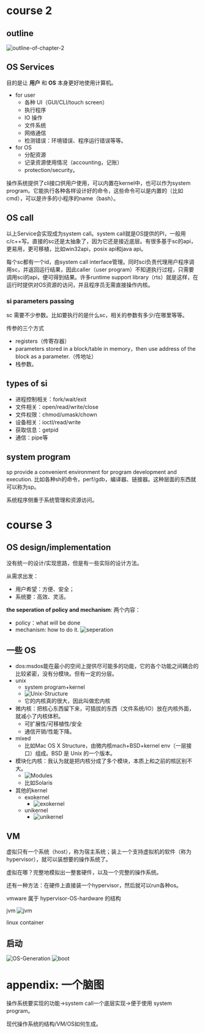 # course 2
## outline
![outline-of-chapter-2](imgs/chapter2/outline.png)
## OS Services
目的是让 **用户** 和 **OS** 本身更好地使用计算机。

- for user
  - 各种 UI（GUI/CLI/touch screen）
  - 执行程序
  - IO 操作
  - 文件系统
  - 网络通信
  - 检测错误：环境错误、程序运行错误等等。
- for OS
  - 分配资源
  - 记录资源使用情况（accounting，记账）
  - protection/security。

操作系统提供了cli接口供用户使用，可以内置在kernel中，也可以作为system program。它能执行各种各样设计好的命令，这些命令可以是内置的（比如cmd），可以是许多的小程序的name（bash）。

## OS call
以上Service会实现成为system call。system call就是OS提供的PI，一般用c/c++写。直接的sc还是太抽象了，因为它还是接近底层。有很多基于sc的api，更易用，更可移植，比如win32api，posix api和java api。

每个sc都有一个id，由system call interface管理。同时sci负责代理用户程序调用sc，并返回运行结果，因此caller（user program）不知道执行过程，只需要调用sci的api，便可得到结果。许多runtime support library（rts）就是这样，在运行时提供对OS资源的访问，并且程序员无需直接操作内核。

### si parameters passing
sc 需要不少参数。比如要执行的是什么sc，相关的参数有多少/在哪里等等。

传参的三个方式
- registers（传寄存器）
- parameters stored in a block/table in memory，then use address of the block as a parameter.（传地址）
- 栈参数。
## types of si
- 进程控制相关：fork/wait/exit
- 文件相关：open/read/write/close
- 文件权限：chmod/umask/chown
- 设备相关：ioctl/read/write
- 获取信息：getpid
- 通信：pipe等

## system program
sp provide a convenient environment for program development and execution.
比如各种sh的命令，perf/gdb，编译器、链接器。这种层面的东西就可以称为sp。

系统程序侧重于系统管理和资源访问。

# course 3
## OS design/implementation
没有统一的设计/实现思路，但是有一些实际的设计方法。

从需求出发：
- 用户希望：方便、安全；
- 系统要：高效、灵活。

**the seperation of policy and mechanism**:
两个内容：
- policy：what will be done
- mechanism: how to do it.
![seperation](imgs/chapter2/separation.png)


## 一些 OS
- dos:msdos能在最小的空间上提供尽可能多的功能，它的各个功能之间耦合的比较紧密，没有分模块。但有一定的分层。
- unix
  - system program+kernel
  - ![Unix-Structure](imgs/chapter2/unix-structure.png)
  - 它的内核真的很大，因此叫做宏内核
- 微内核：把核心东西留下来，可插拔的东西（文件系统/IO）放在内核外面，就减小了内核体积。
  - 可扩展性/可移植性/安全
  - 通信开销/性能下降。
- mixed
  - 比如Mac OS X Structure，由微内核mach+BSD+kernel env（一层接口）组成。BSD 是 Unix 的一个版本。
- 模块化内核：我认为就是把内核分成了多个模块，本质上和之前的核区别不大。
  - ![Modules](imgs/chapter2/modules.png)
  - 比如Solaris
- 其他的kernel
  - exokernel
    - ![exokernel](imgs/chapter2/exokernel.png)
  - unikernel
    - ![unikernel](imgs/chapter2/unikernel.png)

## VM
虚拟只有一个系统（host），称为宿主系统；装上一个支持虚拟机的软件（称为hypervisor），就可以装想要的操作系统了。

虚拟在哪？完整地模拟出一整套硬件，以及一个完整的操作系统。

还有一种方法：在硬件上直接装一个hypervisor，然后就可以run各种os。

vmware 属于 hypervisor-OS-hardware 的结构


jvm
![jvm](imgs/chapter2/jvm.png)

linux container
## 启动
![OS-Generation](imgs/chapter2/OS-generation.png)
![boot](imgs/chapter2/boot.png)
# appendix: 一个脑图
操作系统要实现的功能->system call一个底层实现->便于使用 system program。

现代操作系统的结构/VM/OS如何生成。